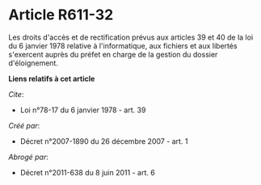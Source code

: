 # Article R611-32

Les droits d'accès et de rectification prévus aux articles 39 et 40 de la loi du 6 janvier 1978 relative à l'informatique,
aux fichiers et aux libertés s'exercent auprès du préfet en charge de la gestion du dossier d'éloignement.

**Liens relatifs à cet article**

_Cite_:

  - Loi n°78-17 du 6 janvier 1978 - art. 39

_Créé par_:

  - Décret n°2007-1890 du 26 décembre 2007 - art. 1

_Abrogé par_:

  - Décret n°2011-638 du 8 juin 2011 - art. 6

